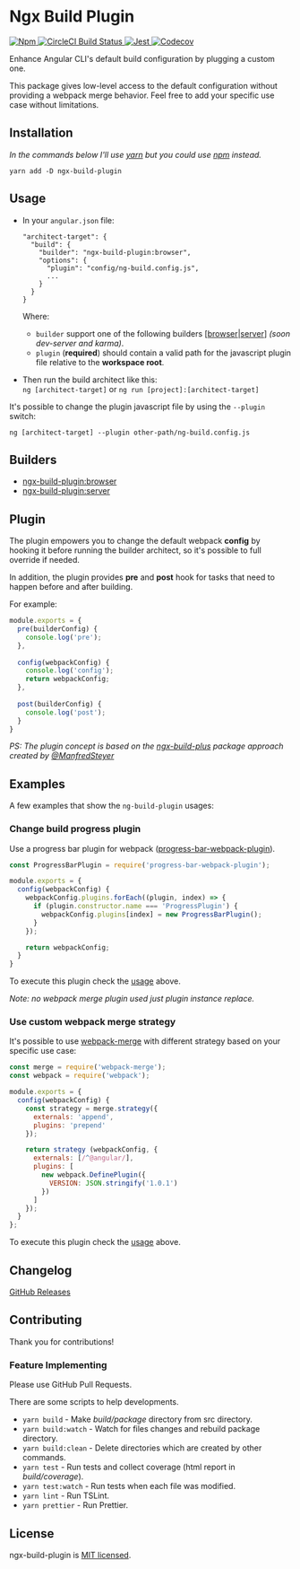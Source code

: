 # Ngx Build Plugin

<p align="left">
  <a href="https://www.npmjs.com/package/ngx-build-plugin">
    <img src="https://img.shields.io/npm/v/ngx-build-plugin.svg?style=flat-square" alt="Npm">
  </a>
  <a href="https://circleci.com/gh/gcirone/ngx-build-plugin">
    <img src="https://circleci.com/gh/gcirone/ngx-build-plugin.svg?style=shield" alt="CircleCI Build Status">
  </a>
  <a href="https://github.com/facebook/jest">
    <img src="https://img.shields.io/badge/tested_with-jest-99424f.svg?style=flat-square" alt="Jest">
  </a>
  <a href="https://codecov.io/gh/gcirone/ngx-build-plugin">
    <img src="https://codecov.io/gh/gcirone/ngx-build-plugin/branch/master/graph/badge.svg" alt="Codecov" />
  </a>
</p>

Enhance Angular CLI's default build configuration by plugging a custom one.

This package gives low-level access to the default configuration without providing a webpack merge behavior. Feel free to add your specific use case without limitations.


## Installation

*In the commands below I'll use [yarn](https://yarnpkg.com) but you could use [npm](https://www.npmjs.com) instead.*

```
yarn add -D ngx-build-plugin
```

## Usage

- In your `angular.json` file:
  ```
  "architect-target": {
    "build": {
      "builder": "ngx-build-plugin:browser",
      "options": {
        "plugin": "config/ng-build.config.js",
        ...
      }
    }
  }
  ```
  Where:
  - `builder` support one of the following builders [[browser](#browser)|[server](#server)] *(soon dev-server and karma)*.
  - `plugin` (**required**) should contain a valid path for the javascript plugin file relative to the **workspace root**.

- Then run the build architect like this:  
  `ng [architect-target]` or `ng run [project]:[architect-target]` 

It's possible to change the plugin javascript file by using the `--plugin` switch:

`ng [architect-target] --plugin other-path/ng-build.config.js`

## Builders

 - [ngx-build-plugin:browser](#browser)
 - [ngx-build-plugin:server](#server)
 

## Plugin

The plugin empowers you to change the default webpack **config** by hooking  it before running the builder architect, so it's possible to full override if needed. 

In addition, the plugin provides **pre** and **post** hook for tasks that need to happen before and after building.

For example:
```javascript
module.exports = {
  pre(builderConfig) {
    console.log('pre');
  },
  
  config(webpackConfig) {
    console.log('config');
    return webpackConfig;
  },
  
  post(builderConfig) {
    console.log('post');
  }
}
```

*PS: The plugin concept is based on the [ngx-build-plus](https://www.npmjs.com/package/ngx-build-plus) package approach created by [@ManfredSteyer](https://twitter.com/ManfredSteyer)* 

## Examples

A few examples that show the `ng-build-plugin` usages:

### Change build progress plugin

Use a progress bar plugin for webpack ([progress-bar-webpack-plugin](https://www.npmjs.com/package/progress-bar-webpack-plugin)).

```javascript
const ProgressBarPlugin = require('progress-bar-webpack-plugin');

module.exports = {
  config(webpackConfig) {
    webpackConfig.plugins.forEach((plugin, index) => {
      if (plugin.constructor.name === 'ProgressPlugin') {
        webpackConfig.plugins[index] = new ProgressBarPlugin();
      }
    });

    return webpackConfig;
  }
}
```

To execute this plugin check the [usage](#usage) above.

*Note: no webpack merge plugin used just plugin instance replace.*

### Use custom webpack merge strategy

It's possible to use [webpack-merge](https://www.npmjs.com/package/webpack-merge) with different strategy based on your specific use case:

```javascript
const merge = require('webpack-merge');
const webpack = require('webpack');

module.exports = {
  config(webpackConfig) {
    const strategy = merge.strategy({
      externals: 'append',
      plugins: 'prepend'
    });

    return strategy (webpackConfig, {
      externals: [/^@angular/],
      plugins: [
        new webpack.DefinePlugin({
          VERSION: JSON.stringify('1.0.1')
        })
      ]
    });
  }
};
```

To execute this plugin check the [usage](#usage) above.

## Changelog

[GitHub Releases](https://github.com/gcirone/ngx-build-plugin/releases)

## Contributing

Thank you for contributions!

### Feature Implementing

Please use GitHub Pull Requests.

There are some scripts to help developments.

- `yarn build` - Make *build/package* directory from src directory.
- `yarn build:watch` - Watch for files changes and rebuild package directory.
- `yarn build:clean` - Delete directories which are created by other commands.
- `yarn test` - Run tests and collect coverage (html report in *build/coverage*).
- `yarn test:watch` - Run tests when each file was modified.
- `yarn lint` - Run TSLint.
- `yarn prettier` - Run Prettier.

## License

ngx-build-plugin is [MIT licensed](./LICENSE).
